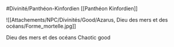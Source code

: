 #Divinité/Panthéon-Kinfordien [[Panthéon Kinfordien]] 

![[Attachements/NPC/Divinités/Good/Azarus, Dieu des mers et des océans/Forme_mortelle.jpg]]

Dieu des mers et des océans
Chaotic good